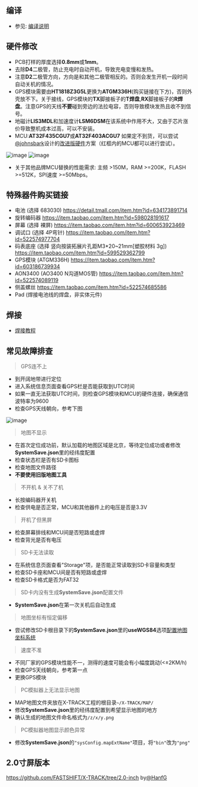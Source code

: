 ## 编译
* 参见: [编译说明](https://github.com/FASTSHIFT/X-TRACK/blob/main/Software/README.md)

## 硬件修改
* PCB打样的厚度选择**0.8mm**或**1mm**。
* 去除**D4**二极管，防止充电时自动开机，导致充电变慢和发热。
* 注意**D2**二极管方向，方向是和其他二极管相反的。否则会发生开机一段时间自动关机的情况。
* GPS模块需要由**HT1818Z3G5L**更换为**ATGM336H**(购买链接在下方)，否则外壳放不下。关于接线，GPS模块的**TX**脚接板子的**T焊盘**,**RX**脚接板子的**R焊盘**。注意GPS的天线**不要**碰到旁边的法拉电容，否则导致模块发热且收不到信号。
* 地磁计**LIS3MDL**和加速度计**LSM6DSM**在该系统中作用不大，又由于芯片涨价导致整机成本过高，可以不安装。
* MCU:**AT32F435CGU7**或**AT32F403ACGU7**
如果定不到货，可以尝试[@johnsbark](https://github.com/johnsbark)设计的[改进版硬件](https://github.com/FASTSHIFT/X-TRACK/tree/main/Hardware/X-TRACK%20%E6%94%B9%E8%BF%9B%E7%89%88)方案（红框内的MCU都可以进行尝试）。

![image](https://github.com/FASTSHIFT/X-TRACK/blob/main/Images/MCU%E9%80%89%E5%9E%8B/AT32F435.png)
![image](https://github.com/FASTSHIFT/X-TRACK/blob/main/Images/MCU%E9%80%89%E5%9E%8B/AT32F403A.png)

* 关于其他品牌MCU替换的性能需求: 主频 >150M，RAM >=200K，FLASH >=512K，SPI速度 >=50Mbps。 

## 特殊器件购买链接
* 电池 (选择 683030) https://detail.tmall.com/item.htm?id=634173891714
* 旋转编码器 https://item.taobao.com/item.htm?id=598028191617
* 屏幕 (选择 裸屏) https://item.taobao.com/item.htm?id=600653923469
* 调试口 (选择 4P弯针) https://item.taobao.com/item.htm?id=522574977704
* 码表底座 (选择 竖向按装拓展片孔距M3*20~21mm[塑胶材料 3g]) https://item.taobao.com/item.htm?id=599529362799
* GPS模块 (ATGM336H) https://item.taobao.com/item.htm?id=603186739934
* AON3400 (AO3400 N沟道MOS管) https://item.taobao.com/item.htm?id=522574089119
* 侧盖螺丝 https://item.taobao.com/item.htm?id=522574685586
* Pad (焊接电池线的焊盘，非实体元件)

## 焊接
* [焊接教程](https://github.com/FASTSHIFT/X-TRACK/blob/main/Hardware/%E7%84%8A%E6%8E%A5%E8%B0%83%E8%AF%95%E6%8C%87%E5%8C%97.md)

## 常见故障排查
> GPS连不上
* 到开阔地带进行定位
* 进入系统信息页面查看GPS栏是否能获取到UTC时间
* 如果一直无法获取UTC时间，则检查GPS模块和MCU的硬件连接，确保通信波特率为9600
* 检查GPS天线朝向，参考下图

![image](https://github.com/FASTSHIFT/X-TRACK/blob/main/Images/%E5%86%85%E9%83%A8%E8%A3%85%E9%85%8D%E5%9B%BE%E5%8F%82%E8%80%83.jpg)

> 地图不显示
* 在首次定位成功前，默认加载的地图区域是北京，等待定位成功或者修改**SystemSave.json**里的经纬度配置
* 检查状态栏是否有SD卡图标
* 检查地图文件路径
* **不要使用旧版地图工具**

> 不开机 & 关不了机
* 长按编码器开关机
* 检查供电是否正常，MCU和其他器件上的电压是否是3.3V

> 开机了但黑屏
* 检查屏幕排线和MCU间是否短路或虚焊
* 检查背光是否有电压

> SD卡无法读取
* 在系统信息页面查看"Storage"项，是否能正常读取到SD卡容量和类型
* 检查SD卡座和MCU间是否有短路或虚焊
* 检查SD卡格式是否为FAT32

> SD卡内没有生成**SystemSave.json**配置文件
* **SystemSave.json**在第一次关机后自动生成

> 地图坐标有恒定偏移
* 尝试修改SD卡根目录下的**SystemSave.json**里的**useWGS84**选项[配置地图坐标系统](https://github.com/FASTSHIFT/X-TRACK/tree/main/Software#%E7%B3%BB%E7%BB%9F%E9%85%8D%E7%BD%AE%E6%96%87%E4%BB%B6)

> 速度不准
* 不同厂家的GPS模块性能不一，测得的速度可能会有小幅度跳动(<±2KM/h)
* 检查GPS天线朝向，参考第一点
* 更换GPS模块

> PC模拟器上无法显示地图
* MAP地图文件夹放在X-TRACK工程的根目录`~/X-TRACK/MAP/`
* 修改**SystemSave.json**里的经纬度配置到希望显示地图的地方
* 确认生成的地图文件命名格式为`/z/x/y.png`

> PC模拟器地图显示颜色异常
* 修改**SystemSave.json**的`"sysConfig.mapExtName"`项目，将`"bin"`改为`"png"`

## 2.0寸屏版本
https://github.com/FASTSHIFT/X-TRACK/tree/2.0-inch by[@HanfG](https://github.com/HanfG)
